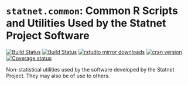 # `statnet.common`:  Common R Scripts and Utilities Used by the Statnet Project Software

[![Build Status](https://travis-ci.org/statnet/statnet.common.svg?branch=master)](https://travis-ci.org/statnet/statnet.common)
[![Build Status](https://ci.appveyor.com/api/projects/status/28p03h7f78rp95if?svg=true)](https://ci.appveyor.com/project/statnet/statnet-common)
[![rstudio mirror downloads](http://cranlogs.r-pkg.org/badges/statnet.common?color=2ED968)](http://cranlogs.r-pkg.org/)
[![cran version](http://www.r-pkg.org/badges/version/statnet.common)](https://cran.r-project.org/package=statnet.common)
[![Coverage status](https://codecov.io/gh/statnet/statnet.common/branch/master/graph/badge.svg)](https://codecov.io/github/statnet/statnet.common?branch=master)

Non-statistical utilities used by the software developed by the Statnet Project. They may also be of use to others.
